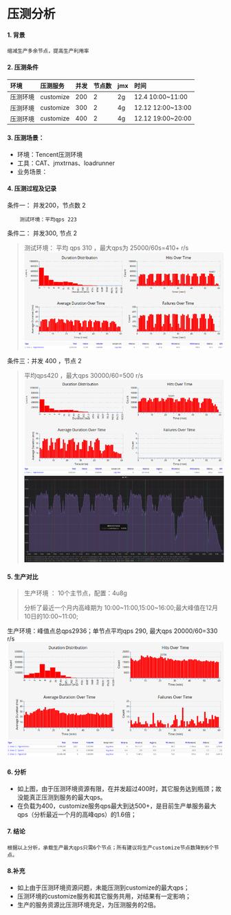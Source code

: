 # 压测分析

#### 1. 背景

```
缩减生产多余节点，提高生产利用率
```

#### 2. 压测条件

| **环境** | **压测服务** | **并发** | **节点数** | **jmx** | 时间 |
| :--- | :--- | :--- | :--- | :--- | :--- |
| 压测环境 | customize | 200 | 2 | 2g | 12.4 10:00~11:00 |
| 压测环境 | customize | 300 | 2 | 4g | 12.12 12:00~13:00 |
| 压测环境 | customize | 400 | 2 | 4g | 12.12 19:00~20:00 |

#### 3. 压测场景：

* 环境：Tencent压测环境
* 工具：CAT、jmxtrnas、loadrunner
* 业务场景：

#### 4. 压测过程及记录

条件一：   并发200，节点数 2

```
    测试环境：平均qps 223
```

条件二： 并发300, 节点 2

> 测试环境： 平均 qps 310 ，最大qps为 25000/60s=410+  r/s    ![](/assets/cat300-1.png)![](/assets/cat300-2.png)

条件三：并发 400 ，节点 2

> 平均qps420 ，最大qps 30000/60=500 r/s![](/assets/cat400-2.png)![](/assets/cat400-03.png)![](/assets/jmx400-1.png)

#### 5. 生产对比

> 生产环境 ： 10个主节点，配置：4u8g
>
> 分析了最近一个月内高峰期为 10:00~11:00,15:00~16:00;最大峰值在12月10日的10:00~11:00;

生产环境：峰值点总qps2936；单节点平均qps 290, 最大qps 20000/60=330 r/s![](/assets/cat300-p1.png)![](/assets/cat300-p2.png)

#### 6. 分析

* 如上图，由于压测环境资源有限，在并发超过400时，其它服务达到瓶颈；故没能真正压测到服务的最大qps。
* 在负载为400，customize服务qps最大到达500+，是目前生产单服务最大qps（分析最近一个月的高峰qps）的1.6倍；

#### 7. 结论

```
根据以上分析，承载生产最大qps只需6个节点；所有建议将生产customize节点数降到6个节点。
```

#### 8.补充

* 如上由于压测环境资源问题，未能压测到customize的最大qps；
* 压测环境的customize服务和其它服务共用，对结果有一定影响；
* 生产的服务资源比压测环境充足，为压测服务的2倍。




